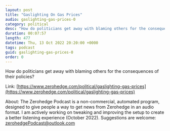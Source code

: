 ```yaml
---
layout: post
title: "Gaslighting On Gas Prices"
audio: gaslighting-gas-prices-0
category: political
desc: "How do politicians get away with blaming others for the consequences of their policies?"
duration: 00:07:57
length: 477
datetime: Thu, 13 Oct 2022 20:20:00 +0000
tags: podcast
guid: gaslighting-gas-prices-0
order: 0
---
```

How do politicians get away with blaming others for the consequences of their policies?

Link: [https://www.zerohedge.com/political/gaslighting-gas-prices](https://www.zerohedge.com/political/gaslighting-gas-prices)

About: The Zerohedge Podcast is a non-commercial, automated program, designed to give people a way to get news from Zerohedge in an audio format.  I am actively working on tweaking and improving the setup to create a better listening experience (October 2022).  Suggestions are welcome: [zerohedgePodcast@outlook.com](mailto:zerohedgePodcast@outlook.com)